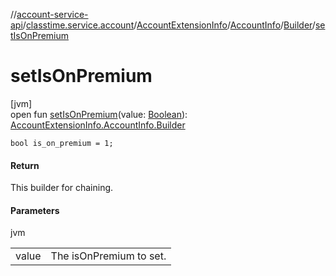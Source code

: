 //[account-service-api](../../../../../index.md)/[classtime.service.account](../../../index.md)/[AccountExtensionInfo](../../index.md)/[AccountInfo](../index.md)/[Builder](index.md)/[setIsOnPremium](set-is-on-premium.md)

# setIsOnPremium

[jvm]\
open fun [setIsOnPremium](set-is-on-premium.md)(value: [Boolean](https://kotlinlang.org/api/latest/jvm/stdlib/kotlin/-boolean/index.html)): [AccountExtensionInfo.AccountInfo.Builder](index.md)

`bool is_on_premium = 1;`

#### Return

This builder for chaining.

#### Parameters

jvm

| | |
|---|---|
| value | The isOnPremium to set. |
